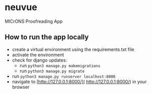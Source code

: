 # neuvue
MICrONS Proofreading App

## How to run the app locally

- create a virtual environment using the requirements.txt file 
- activate the environment
- check for django updates:
	- run `python3 manage.py makemigrations` 
	- run `python3 manage.py migrate`
- run `python3 manage.py runserver localhost:8000` 
- navigate to [http://127.0.0.1:8000/]( http://127.0.0.1:8000/) in your browser
